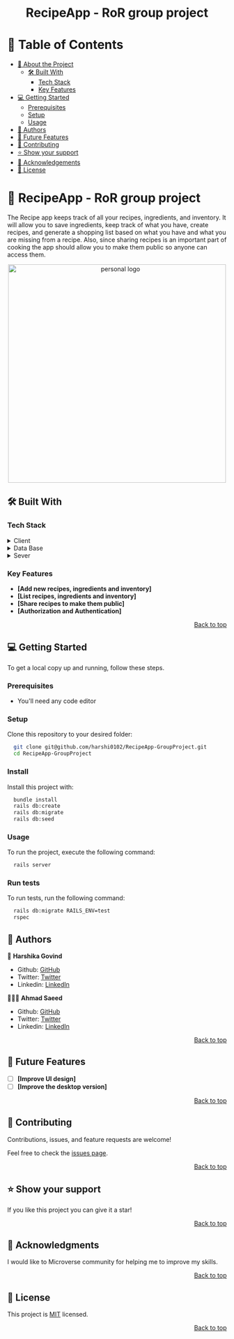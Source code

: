 <a name="readme-top"></a>

<div align="center">

  <h1><b>RecipeApp - RoR group project</b></h1>

</div>

<!-- TABLE OF CONTENTS -->

# 📗 Table of Contents

- [📖 About the Project](#about-project)
  - [🛠 Built With](#built-with)
    - [Tech Stack](#tech-stack)
    - [Key Features](#key-features)
- [💻 Getting Started](#getting-started)
  - [Prerequisites](#prerequisites)
  - [Setup](#setup)
  - [Usage](#usage)
- [👥 Authors](#authors)
- [🔭 Future Features](#future-features)
- [🤝 Contributing](#contributing)
- [⭐️ Show your support](#support)
- [🙏 Acknowledgements](#acknowledgements)
- [📝 License](#license)

<!-- PROJECT DESCRIPTION -->

# 📖 RecipeApp - RoR group project <a name="about-project"></a>

The Recipe app keeps track of all your recipes, ingredients, and inventory. It will allow you to save ingredients, keep track of what you have, create recipes, and generate a shopping list based on what you have and what you are missing from a recipe. Also, since sharing recipes is an important part of cooking the app should allow you to make them public so anyone can access them.

<div align="center">
 <img src="https://github.com/microverseinc/curriculum-rails/blob/main/recipe-app/images/recipe_erd_2_members.png" alt="personal logo" width="500"  height="auto"></a>
  <br/>
 </div>

## 🛠 Built With <a name="built-with"></a>

### Tech Stack <a name="tech-stack"></a>

<details>
  <summary>Client</summary>
  <ul>
    <li>Ruby</li>
  </ul>
</details>
<details>
  <summary>Data Base</summary>
  <ul>
    <li>Postgresql</li>
  </ul>
</details>
<details>
  <summary>Sever</summary>
  <ul>
    <li>Rails</li>
  </ul>
</details>
<!-- Features -->

### Key Features <a name="key-features"></a>

- **[Add new recipes, ingredients and inventory]**
- **[List recipes, ingredients and inventory]**
- **[Share recipes to make them public]**
- **[Authorization and Authentication]**

<p align="right"><a href="#readme-top">Back to top</a></p>

<!-- GETTING STARTED -->

## 💻 Getting Started <a name="getting-started"></a>

To get a local copy up and running, follow these steps.

### Prerequisites

- You'll need any code editor

### Setup

Clone this repository to your desired folder:

```sh
  git clone git@github.com/harshi0102/RecipeApp-GroupProject.git
  cd RecipeApp-GroupProject
```

### Install

Install this project with:

```sh
  bundle install
  rails db:create
  rails db:migrate
  rails db:seed
```

### Usage

To run the project, execute the following command:

```sh
  rails server
```

### Run tests

To run tests, run the following command:

```sh
  rails db:migrate RAILS_ENV=test
  rspec
```

## 👥 Authors <a name="authors"></a>

👤 **Harshika Govind**

- Github: [GitHub](https://github.com/harshi0102/)
- Twitter: [Twitter](https://twitter.com/harshika0102me)
- Linkedin: [LinkedIn](https://www.linkedin.com/in/harshikagovind/)

🕵🏽‍♀️ **Ahmad Saeed**

- Github: [GitHub](https://github.com/ehmaddd/)
- Twitter: [Twitter](https://twitter.com/ehmaddd_pk)
- Linkedin: [LinkedIn](https://www.linkedin.com/in/ehmaddd/)

<p align="right"><a href="#readme-top">Back to top</a></p>

## 🔭 Future Features <a name="future-features"></a>

- [ ] **[Improve UI design]**
- [ ] **[Improve the desktop version]**

<p align="right"><a href="#readme-top">Back to top</a></p>

<!-- CONTRIBUTING -->

## 🤝 Contributing <a name="contributing"></a>

Contributions, issues, and feature requests are welcome!

Feel free to check the [issues page](https://github.com/harshi0102/RecipeApp-GroupProject/issues).

<p align="right"><a href="#readme-top">Back to top</a></p>

<!-- SUPPORT -->

## ⭐️ Show your support <a name="support"></a>

If you like this project you can give it a star!

<p align="right"><a href="#readme-top">Back to top</a></p>

<!-- ACKNOWLEDGEMENTS -->

## 🙏 Acknowledgments <a name="acknowledgements"></a>

I would like to Microverse community for helping me to improve my skills.

<p align="right"><a href="#readme-top">Back to top</a></p>

<!-- FAQ (optional) -->

## 📝 License <a name="license"></a>

This project is [MIT](https://github.com/harshi0102/RecipeApp-GroupProject/blob/development/LICENSE) licensed.

<p align="right"><a href="#readme-top">Back to top</a></p>
